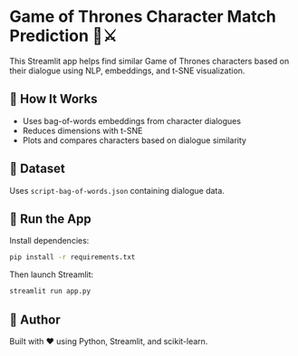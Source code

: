 # Game of Thrones Character Match Prediction 👑⚔️

This Streamlit app helps find similar Game of Thrones characters based on their dialogue using NLP, embeddings, and t-SNE visualization.

## 🧠 How It Works

- Uses bag-of-words embeddings from character dialogues
- Reduces dimensions with t-SNE
- Plots and compares characters based on dialogue similarity

## 📂 Dataset

Uses `script-bag-of-words.json` containing dialogue data.

## 🚀 Run the App

Install dependencies:

```bash
pip install -r requirements.txt
```

Then launch Streamlit:

```bash
streamlit run app.py
```

## 👤 Author

Built with ❤️ using Python, Streamlit, and scikit-learn.
